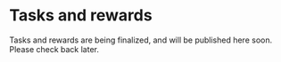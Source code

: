 # Tasks and rewards

Tasks and rewards are being finalized, and will be published here soon. Please check back later.
